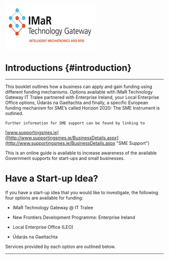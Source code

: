 ![imarLogo](/assets/imarLogo.png)

# Introductions {#introduction}

---

This booklet outlines how a business can apply and gain funding using different funding mechanisms. Options available with IMaR Technology Gateway IT Tralee partnered with Enterprise Ireland, your Local Enterprise Office options, Údarás na Gaeltachta and finally, a specific European funding mechanism for SME’s called Horizon 2020: The SME Instrument is outlined.

```
Further information for SME support can be found by linking to
```

[www.supportingsmes.ie]([http://www.supportingsmes.ie/BusinessDetails.aspx](http://www.supportingsmes.ie/BusinessDetails.aspx "SME Support")

This is an online guide is available to increase awareness of the available Government supports for start-ups and small businesses.



# Have a Start-up Idea?

If you have a start-up idea that you would like to investigate, the following four options are available for funding:

* IMaR Technology Gateway @ IT Tralee
*  New Frontiers Development Programme: Enterprise Ireland
* Local Enterprise Office \(LEO\)

* Údarás na Gaeltachta


Services provided by each option are outlined below.

 

---

